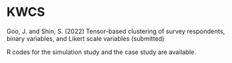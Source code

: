 # KWCS

Goo, J. and Shin, S. (2022) Tensor-based clustering of survey respondents, binary variables, and Likert scale variables (submitted)

R codes for the simulation study and the case study are available.
